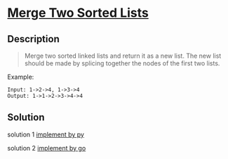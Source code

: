 # [Merge Two Sorted Lists](https://leetcode.com/problems/merge-two-sorted-lists/)

## Description

> Merge two sorted linked lists and return it as a new list. The new list should be made by splicing together the nodes of the first two lists.

Example:

```
Input: 1->2->4, 1->3->4
Output: 1->1->2->3->4->4
```

## Solution

solution 1 [implement by py](./src/mergeTwoLists.py)

solution 2 [implement by go](./src/mergeTwoLists.go)
